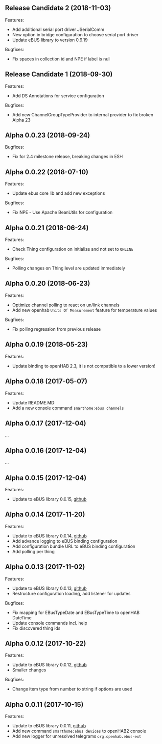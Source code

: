 ## Release Candidate 2 (2018-11-03)

Features:

  - Add additional serial port driver JSerialComm
  - New option in bridge configuration to choose serial port driver
  - Update eBUS library to version 0.9.19
  
Bugfixes:

  - Fix spaces in collection id and NPE if label is null

## Release Candidate 1 (2018-09-30)

Features:

  - Add DS Annotations for service configuration
  
Bugfixes:

  - Add new ChannelGroupTypeProvider to internal provider to fix broken Alpha 23
  
## Alpha 0.0.23 (2018-09-24)

Bugfixes:

  - Fix for 2.4 milestone release, breaking changes in ESH
  
## Alpha 0.0.22 (2018-07-10)

Features:

  - Update ebus core lib and add new exceptions
  
Bugfixes:

  - Fix NPE - Use Apache BeanUtils for configuration

## Alpha 0.0.21 (2018-06-24)

Features:

  - Check Thing configuration on initialize and not set to ``ONLINE``
  
Bugfixes:

  - Polling changes on Thing level are updated immediately

  
## Alpha 0.0.20 (2018-06-23)

Features:

  - Optimize channel polling to react on un/link channels
  - Add new openhab ``Units Of Measurement`` feature for temperature values

Bugfixes:

  - Fix polling regression from previous release
  
## Alpha 0.0.19 (2018-05-23)

Features:

  - Update binding to openHAB 2.3, it is not compatible to a lower version!
  
## Alpha 0.0.18 (2017-05-07)

Features:

  - Update README.MD
  - Add a new console command ``smarthome:ebus channels``
  
## Alpha 0.0.17 (2017-12-04)

...
  
## Alpha 0.0.16 (2017-12-04)

...
  
## Alpha 0.0.15 (2017-12-04)

Features:

  - Update to eBUS library 0.0.15, [github](https://github.com/csowada/ebus/tree/0.0.15)
  
## Alpha 0.0.14 (2017-11-20)

Features:

  - Update to eBUS library 0.0.14, [github](https://github.com/csowada/ebus/tree/0.0.14)
  - Add advance logging to eBUS binding configuration
  - Add configuration bundle URL to eBUS binding configuration
  - Add polling per thing
  
## Alpha 0.0.13 (2017-11-02)

Features:

  - Update to eBUS library 0.0.13, [github](https://github.com/csowada/ebus/tree/0.0.13)
  - Restructure configuration loading, add listener for updates
  
Bugfixes:

  - Fix mapping for EBusTypeDate and EBusTypeTime to openHAB DateTime
  - Update console commands incl. help
  - Fix discovered thing ids
 
## Alpha 0.0.12 (2017-10-22)

Features:

  - Update to eBUS library 0.0.12, [github](https://github.com/csowada/ebus/tree/0.0.12)
  - Smaller changes
  
Bugfixes:

  - Change item type from number to string if options are used
  
## Alpha 0.0.11 (2017-10-15)

Features:

  - Update to eBUS library 0.0.11, [github](https://github.com/csowada/ebus/tree/0.0.11)
  - Add new command ``smarthome:ebus devices`` to openHAB2 console
  - Add new logger for unresolved telegrams ``org.openhab.ebus-ext``
